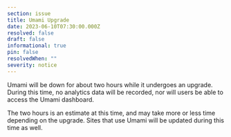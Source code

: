 ```yaml
---
section: issue
title: Umami Upgrade
date: 2023-06-10T07:30:00.000Z
resolved: false
draft: false
informational: true
pin: false
resolvedWhen: ""
severity: notice
---
```

Umami will be down for about two hours while it undergoes an upgrade. During this time, no analytics data will be recorded, nor will users be able to access the Umami dashboard.

The two hours is an estimate at this time, and may take more or less time depending on the upgrade. Sites that use Umami will be updated during this time as well.
